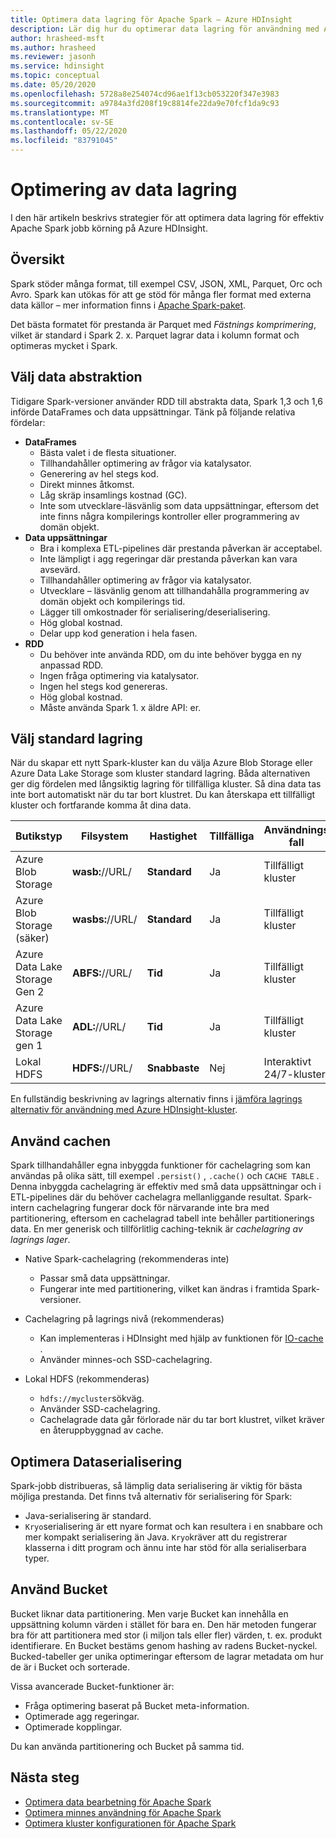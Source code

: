```yaml
---
title: Optimera data lagring för Apache Spark – Azure HDInsight
description: Lär dig hur du optimerar data lagring för användning med Apache Spark på Azure HDInsight.
author: hrasheed-msft
ms.author: hrasheed
ms.reviewer: jasonh
ms.service: hdinsight
ms.topic: conceptual
ms.date: 05/20/2020
ms.openlocfilehash: 5728a8e254074cd96ae1f13cb053220f347e3983
ms.sourcegitcommit: a9784a3fd208f19c8814fe22da9e70fcf1da9c93
ms.translationtype: MT
ms.contentlocale: sv-SE
ms.lasthandoff: 05/22/2020
ms.locfileid: "83791045"
---
```

# <a name="data-storage-optimization"></a>Optimering av data lagring

I den här artikeln beskrivs strategier för att optimera data lagring för effektiv Apache Spark jobb körning på Azure HDInsight.

## <a name="overview"></a>Översikt

Spark stöder många format, till exempel CSV, JSON, XML, Parquet, Orc och Avro. Spark kan utökas för att ge stöd för många fler format med externa data källor – mer information finns i [Apache Spark-paket](https://spark-packages.org).

Det bästa formatet för prestanda är Parquet med *Fästnings komprimering*, vilket är standard i Spark 2. x. Parquet lagrar data i kolumn format och optimeras mycket i Spark.

## <a name="choose-data-abstraction"></a>Välj data abstraktion

Tidigare Spark-versioner använder RDD till abstrakta data, Spark 1,3 och 1,6 införde DataFrames och data uppsättningar. Tänk på följande relativa fördelar:

* **DataFrames**
    * Bästa valet i de flesta situationer.
    * Tillhandahåller optimering av frågor via katalysator.
    * Generering av hel stegs kod.
    * Direkt minnes åtkomst.
    * Låg skräp insamlings kostnad (GC).
    * Inte som utvecklare-läsvänlig som data uppsättningar, eftersom det inte finns några kompilerings kontroller eller programmering av domän objekt.
* **Data uppsättningar**
    * Bra i komplexa ETL-pipelines där prestanda påverkan är acceptabel.
    * Inte lämpligt i agg regeringar där prestanda påverkan kan vara avsevärd.
    * Tillhandahåller optimering av frågor via katalysator.
    * Utvecklare – läsvänlig genom att tillhandahålla programmering av domän objekt och kompilerings tid.
    * Lägger till omkostnader för serialisering/deserialisering.
    * Hög global kostnad.
    * Delar upp kod generation i hela fasen.
* **RDD**
    * Du behöver inte använda RDD, om du inte behöver bygga en ny anpassad RDD.
    * Ingen fråga optimering via katalysator.
    * Ingen hel stegs kod genereras.
    * Hög global kostnad.
    * Måste använda Spark 1. x äldre API: er.

## <a name="select-default-storage"></a>Välj standard lagring

När du skapar ett nytt Spark-kluster kan du välja Azure Blob Storage eller Azure Data Lake Storage som kluster standard lagring. Båda alternativen ger dig fördelen med långsiktig lagring för tillfälliga kluster. Så dina data tas inte bort automatiskt när du tar bort klustret. Du kan återskapa ett tillfälligt kluster och fortfarande komma åt dina data.

| Butikstyp | Filsystem | Hastighet | Tillfälliga | Användnings fall |
| --- | --- | --- | --- | --- |
| Azure Blob Storage | **wasb:**//URL/ | **Standard** | Ja | Tillfälligt kluster |
| Azure Blob Storage (säker) | **wasbs:**//URL/ | **Standard** | Ja | Tillfälligt kluster |
| Azure Data Lake Storage Gen 2| **ABFS:**//URL/ | **Tid** | Ja | Tillfälligt kluster |
| Azure Data Lake Storage gen 1| **ADL:**//URL/ | **Tid** | Ja | Tillfälligt kluster |
| Lokal HDFS | **HDFS:**//URL/ | **Snabbaste** | Nej | Interaktivt 24/7-kluster |

En fullständig beskrivning av lagrings alternativ finns i [jämföra lagrings alternativ för användning med Azure HDInsight-kluster](../hdinsight-hadoop-compare-storage-options.md).

## <a name="use-the-cache"></a>Använd cachen

Spark tillhandahåller egna inbyggda funktioner för cachelagring som kan användas på olika sätt, till exempel `.persist()` , `.cache()` och `CACHE TABLE` . Denna inbyggda cachelagring är effektiv med små data uppsättningar och i ETL-pipelines där du behöver cachelagra mellanliggande resultat. Spark-intern cachelagring fungerar dock för närvarande inte bra med partitionering, eftersom en cachelagrad tabell inte behåller partitionerings data. En mer generisk och tillförlitlig caching-teknik är *cachelagring av lagrings lager*.

* Native Spark-cachelagring (rekommenderas inte)
    * Passar små data uppsättningar.
    * Fungerar inte med partitionering, vilket kan ändras i framtida Spark-versioner.

* Cachelagring på lagrings nivå (rekommenderas)
    * Kan implementeras i HDInsight med hjälp av funktionen för [IO-cache](apache-spark-improve-performance-iocache.md) .
    * Använder minnes-och SSD-cachelagring.

* Lokal HDFS (rekommenderas)
    * `hdfs://mycluster`sökväg.
    * Använder SSD-cachelagring.
    * Cachelagrade data går förlorade när du tar bort klustret, vilket kräver en återuppbyggnad av cache.

## <a name="optimize-data-serialization"></a>Optimera Dataserialisering

Spark-jobb distribueras, så lämplig data serialisering är viktig för bästa möjliga prestanda.  Det finns två alternativ för serialisering för Spark:

* Java-serialisering är standard.
* `Kryo`serialisering är ett nyare format och kan resultera i en snabbare och mer kompakt serialisering än Java.  `Kryo`kräver att du registrerar klasserna i ditt program och ännu inte har stöd för alla serialiserbara typer.

## <a name="use-bucketing"></a>Använd Bucket

Bucket liknar data partitionering. Men varje Bucket kan innehålla en uppsättning kolumn värden i stället för bara en. Den här metoden fungerar bra för att partitionera med stor (i miljon tals eller fler) värden, t. ex. produkt identifierare. En Bucket bestäms genom hashing av radens Bucket-nyckel. Bucked-tabeller ger unika optimeringar eftersom de lagrar metadata om hur de är i Bucket och sorterade.

Vissa avancerade Bucket-funktioner är:

* Fråga optimering baserat på Bucket meta-information.
* Optimerade agg regeringar.
* Optimerade kopplingar.

Du kan använda partitionering och Bucket på samma tid.

## <a name="next-steps"></a>Nästa steg

* [Optimera data bearbetning för Apache Spark](optimize-cluster-configuration.md)
* [Optimera minnes användning för Apache Spark](optimize-memory-usage.md)
* [Optimera kluster konfigurationen för Apache Spark](optimize-cluster-configuration.md)